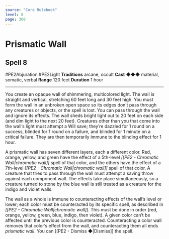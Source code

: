 ```yaml
---
source: "Core Rulebook"
level: 8
page: 360
---
```


# Prismatic Wall
## Spell 8
#PE2Abjuration #PE2Light 
**Traditions** arcane, occult
**Cast** ◆◆◆ material, somatic, verbal
**Range** 120 feet
**Duration** 1 hour

-----
You create an opaque wall of shimmering, multicolored light. The wall is straight and vertical, stretching 60 feet long and 30 feet high. You must form the wall in an unbroken open space so its edges don’t pass through any creatures or objects, or the spell is lost. You can pass through the wall and ignore its effects. The wall sheds bright light out to 20 feet on each side (and dim light to the next 20 feet). Creatures other than you that come into the wall’s light must attempt a Will save; they’re dazzled for 1 round on a success, blinded for 1 round on a failure, and blinded for 1 minute on a critical failure. They are then temporarily immune to the blinding effect for 1 hour.

A prismatic wall has seven different layers, each a different color. Red, orange, yellow, and green have the effect of a 5th-level *[[PE2 - Chromatic Wall|chromatic wall]]* spell of that color, and the others have the effect of a 7th-level *[[PE2 - Chromatic Wall|chromatic wall]]* spell of that color. A creature that tries to pass through the wall must attempt a saving throw against each component wall. The effects take place simultaneously, so a creature turned to stone by the blue wall is still treated as a creature for the indigo and violet walls.

The wall as a whole is immune to counteracting effects of the wall’s level or lower; each color must be counteracted by its specific spell, as described in *[[PE2 - Chromatic Wall|chromatic wall]]*. This must be done in order (red, orange, yellow, green, blue, indigo, then violet). A given color can’t be affected until the previous color is counteracted. Counteracting a color wall removes that color’s effect from the wall, and counteracting them all ends *prismatic wall*. You can [[PE2 - Dismiss ◆|Dismiss]] the spell.